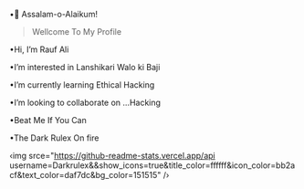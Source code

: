 •💓 Assalam-o-Alaikum!

> Wellcome To My Profile

•Hi, I’m Rauf Ali

•I’m interested in Lanshikari Walo ki Baji

•I’m currently learning Ethical Hacking

•I’m looking to collaborate on ...Hacking

•Beat Me If You Can

•The Dark Rulex On fire


‹img srce="https://github-readme-stats.vercel.app/api username=Darkrulex&&show_icons=true&title_color=ffffff&icon_color=bb2acf&text_color=daf7dc&bg_color=151515" /›

